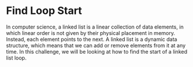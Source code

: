# Find Loop Start

In computer science, a linked list is a linear collection of data elements, in which linear order is not given by their physical placement in memory. Instead, each element points to the next. A linked list is a dynamic data structure, which means that we can add or remove elements from it at any time. In this challenge, we will be looking at how to find the start of a linked list loop.
